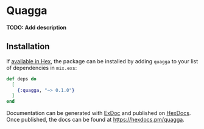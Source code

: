 # Quagga

**TODO: Add description**

## Installation

If [available in Hex](https://hex.pm/docs/publish), the package can be installed
by adding `quagga` to your list of dependencies in `mix.exs`:

```elixir
def deps do
  [
    {:quagga, "~> 0.1.0"}
  ]
end
```

Documentation can be generated with [ExDoc](https://github.com/elixir-lang/ex_doc)
and published on [HexDocs](https://hexdocs.pm). Once published, the docs can
be found at <https://hexdocs.pm/quagga>.


